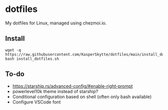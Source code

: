 # dotfiles
My dotfiles for Linux, managed using chezmoi.io.

## Install
```
wget -q https://raw.githubusercontent.com/KasperSkytte/dotfiles/main/install_dotfiles.sh
bash install_dotfiles.sh
```

## To-do
 - https://starship.rs/advanced-config/#enable-right-prompt
 - powerlevel10k theme instead of starship?
 - Conditional configuration based on shell (often only bash available)
 - Configure VSCode font
